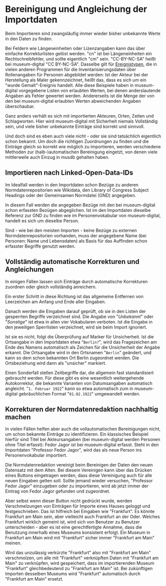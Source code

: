 # Bereinigung und Angleichung der Importdaten

Beim Importieren sind zwangsläufig immer wieder bisher unbekannte Werte in den Daten zu finden.

Bei Feldern wie Längeneinheiten oder Lizenzangaben kann das über einfache Korrekturlisten gelöst werden. "cn" ist bei Längeneinheiten ein Rechtschreibfehler, und sollte eigentlich "cm" sein. "CC-BY-NC-SA" heißt bei museum-digital "CC BY-NC-SA". Dasselbe gilt für [Ereignistypen](../Grundkonzepte/Ereignistypen.md), die in vielen anderen Programmen für die Inventarisierungsdaten über Rollenangaben für Personen abgebildet werden: Ist der Akteur bei der Herstellung als Maler gekennzeichnet, heißt das, dass es sich um ein "wurde Gemalt"-Ereignis handelt. Alle diese Beispiele haben in museum-digital vorgegebene Listen von erlaubten Werten, bei denen anderslautende Angaben als Fehler gewertet werden. Andererseits ist die Menge der von den bei museum-digital erlaubten Werten abweichenden Angaben überschaubar.

Ganz anders verhält es sich mit importierten Akteuren, Orten, Zeiten und Schlagworten. Hier wird museum-digital mit Sicherheit niemals Vollständig sein, und viele bisher unbekannte Einträge sind korrekt und sinnvoll.

Und doch sind es eben auch viele nicht - oder sie sind tatsächlich eigentlich schon bekannt. Um doch die richtigen Zuordnungen zu finden und die Einträge gleich so korrekt wie möglich zu importieren, werden verschiedene Methoden zur (halb-)automatischen Bereinigung eingetzt, von denen viele mittlerweile auch Einzug in musdb gehalten haben.

## Importieren nach Linked-Open-Data-IDs

Im Idealfall werden in den Importdaten schon Bezüge zu anderen Normdatenrepositorien wie Wikidata, den Library of Congress Subject Headings oder der Gemeinsamen Normdatei (GND) angegeben.

In diesem Fall werden die angegeben Bezüge mit den bei museum-digital schon erfassten Bezügen abgeglichen. Ist im den Importdaten dieselbe Referenz zur GND zu finden wie im Personenvokabular von museum-digital, handelt es sich um dieselbe Person.

Sind - wie bei den meisten Importen - keine Bezüge zu externen Normdatenrepositorien vorhanden, muss der angegebene Name (bei Personen: Name und Lebensdaten) als Basis für das Auffinden schon erfasster Begriffe genutzt werden.

## Vollständig automatische Korrekturen und Angleichungen

In einigen Fällen lassen sich Einträge durch automatische Korrekturen zuordnen oder gleich vollständig anreichern.

Ein erster Schritt in diese Richtung ist das allgemeine Entfernen von Leerzeichen am Anfang und Ende aller Eingaben.

Danach werden die Eingaben darauf geprüft, ob sie in den Listen der gesperrten Begriffe verzeichnet sind. Die Angabe von "_Unbekannt_" oder "_Sonstige_" ist etwa in allen vier Vokabularen verboten. Ist die Eingabe in den jeweiligen Sperrlisten verzeichnet, wird sie beim Import ignoriert.

Ist sie es nicht, folgt die Überprüfung auf Marker für Unsicherheit. Ist die Ortsangabe in den Importdaten etwa "`Berlin?`", wird das Fragezeichen am Ende des Namens automatisch als Zeichen für die Unsicherheit der Angabe erkannt. Die Ortsangabe wird in den Ortsnamen "`Berlin`" geändert, und kann so dem schon bekannten Ort Berlin zugeordnet werden. Die Ortsbeziehung wird dann als "unsicher" markiert.

Einen Sonderfall stellen Zeitbegriffe dar, die allgemein fast standardisiert gebraucht werden. Für diese gibt es eine wesentlich weitergehende Autokorrektur, die bekannte Varianten von Datumsangaben automatisch angleicht. "`1. Februar 1922`" kann so etwa automatisch zum in museum-digital gebräuchlichen Format "`01.02.1922`" umgewandelt werden.

## Korrekturen der Normdatenredaktion nachhaltig machen

In vielen Fällen helfen aber auch die vollautomatischen Bereinigungen nicht, um schon bekannte Einträge zu identifizieren. Ein klassisches Beispiel hierfür sind Titel bei Akteursangaben (bei museum-digital werden Personen ohne Titel erfasst): Fedor Jagor ist bei museum-digital erfasst. Steht in den Importdaten "Professor Fedor Jagor", wird das als neue Person ins Personenvokabular importiert.

Die Normdatenredaktion vereinigt beim Bereinigen der Daten den neuen Datensatz mit dem Alten. Bei diesem Vereinigen kann über das Drücken eines Buttons eingetragen werden, dass diese Vereinigung auch für alle neuen Eingaben gelten soll. Sollte jemand wieder versuchen, "Professor Fedor Jagor" einzugeben oder zu importieren, wird ab jetzt immer der Eintrag von Fedor Jagor gefunden und zugeordnet.

Aber selbst wenn dieser Button nicht gedrückt wurde, werden Verschmelzungen von Einträgen für Importe eines Hauses geloggt und festgeschrieben. Das ist hilfreich bei Eingaben wie "Frankfurt". Es könnte Frankfurt am Main sein, aber vielleicht auch Frankfurt an der Oder. Welches Frankfurt wirklich gemeint ist, wird sich von Benutzer zu Benutzer unterscheiden - aber es ist eine gerechtfertigte Annahme, dass die Benutzung innerhalb eines Museums konsistent erfolgt. Ein Museum in Frankfurt am Main wird mit "Frankfurt" sicher immer "Frankfurt am Main" meinen.

 Wird das unzulässig verkürzte "Frankfurt" also mit "Frankfurt am Main" verschmolzen, um alle mit "Frankfurt" verknüpften Daten mit "Frankfurt am Main" zu verknüpfen, wird gespeichert, dass im importierenden Museum "Frankfurt" gleichbedeutend zu "Frankfurt am Main" ist. Bei zukünftigen Importen desselben Museums wird "Frankfurt" automatisch durch "Frankfurt am Main" ersetzt.
